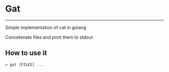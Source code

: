 # Gat

---

Simple implementation of cat in golang

Concetenate files and print them to stdout

## How to use it

```
> gat [FILES] ...
```
